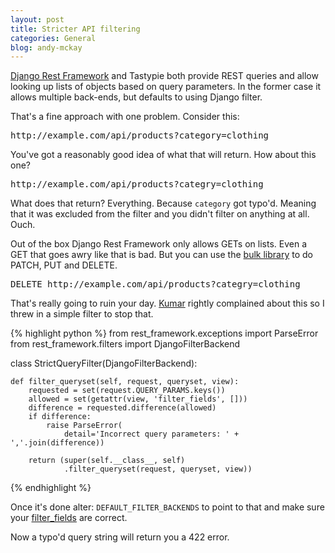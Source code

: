 ```yaml
---
layout: post
title: Stricter API filtering
categories: General
blog: andy-mckay
---
```


<a href="http://www.django-rest-framework.org">Django Rest Framework</a> and
Tastypie both provide REST queries and allow looking up lists of objects based
on query parameters. In the former case it allows multiple back-ends, but
defaults to using Django filter.

That's a fine approach with one problem. Consider this:

<pre>
http://example.com/api/products?category=clothing
</pre>

You've got a reasonably good idea of what that will return. How about this one?

<pre>
http://example.com/api/products?categry=clothing
</pre>

What does that return? Everything. Because `category` got typo'd. Meaning that
it was excluded from the filter and you didn't filter on anything at all. Ouch.

Out of the box Django Rest Framework only allows GETs on lists. Even a GET that
goes awry like that is bad. But you can use the
<a href="https://github.com/miki725/django-rest-framework-bulk">bulk library</a>
 to do PATCH, PUT and DELETE.

<pre>
DELETE http://example.com/api/products?categry=clothing
</pre>

That's really going to ruin your day. <a href="https://twitter.com/kumar303/">Kumar</a> rightly
complained about this so I threw in a simple filter to stop that.

{% highlight python %}
from rest_framework.exceptions import ParseError
from rest_framework.filters import DjangoFilterBackend

class StrictQueryFilter(DjangoFilterBackend):

    def filter_queryset(self, request, queryset, view):
        requested = set(request.QUERY_PARAMS.keys())
        allowed = set(getattr(view, 'filter_fields', []))
        difference = requested.difference(allowed)
        if difference:
            raise ParseError(
                detail='Incorrect query parameters: ' + ','.join(difference))

        return (super(self.__class__, self)
                .filter_queryset(request, queryset, view))
{% endhighlight %}

Once it's done alter: `DEFAULT_FILTER_BACKENDS` to point to that and make sure your <a href="http://www.django-rest-framework.org/api-guide/filtering/#api-guide">filter_fields</a> are correct.

Now a typo'd query string will return you a 422 error.
